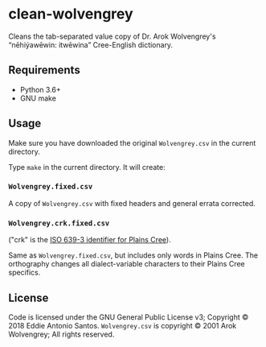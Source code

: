 clean-wolvengrey
================

Cleans the tab-separated value copy of Dr. Arok Wolvengrey's
“nēhiýawēwin: itwēwina” Cree-English dictionary.

Requirements
------------

 - Python 3.6+
 - GNU make

Usage
-----

Make sure you have downloaded the original `Wolvengrey.csv` in the
current directory.

Type `make` in the current directory. It will create:

### `Wolvengrey.fixed.csv`

A copy of `Wolvengrey.csv` with fixed headers and general errata
corrected.

### `Wolvengrey.crk.fixed.csv`

("crk" is the [ISO 639-3 identifier for Plains Cree](https://iso639-3.sil.org/code/crk)).

Same as `Wolvengrey.fixed.csv`, but includes only words in Plains Cree.
The orthography changes all dialect-variable characters to their Plains
Cree specifics.


License
-------

Code is licensed under the GNU General Public License v3;
Copyright © 2018 Eddie Antonio Santos.
`Wolvengrey.csv` is copyright © 2001 Arok Wolvengrey;
All rights reserved.
